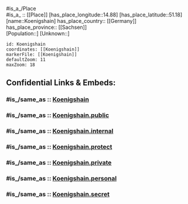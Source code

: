 ﻿---
confidential: public
isDeleted: false
location:
- 51.18
- 14.88
mapmarker: city
mapzoom:
- 7
- 12
SpocWebEntityId: 31750
tags:
- geo/City
type: City
---

#is_a_/Place  
#is_a_ :: [[Place]] 
[has_place_longitude::14.88] 
[has_place_latitude::51.18] 
[name::Koenigshain] 
has_place_country:: [[Germany]]  
has_place_province:: [[Sachsen]]  
[Population::] 
[Unknown::] 


```leaflet
id: Koenigshain
coordinates: [[Koenigshain]] 
markerFile: [[Koenigshain]] 
defaultZoom: 11 
maxZoom: 18
```


## Confidential Links & Embeds: 

### #is_/same_as :: [Koenigshain](/_Standards/Earth/Continent/Europe/Europe~Central/Germany/Germany~East/Sachsen/counties~Sachsen/Görlitz/cities~Görlitz/Reichenbach_O.L/City/Koenigshain.md) 

### #is_/same_as :: [Koenigshain.public](/_public/Earth/Continent/Europe/Europe~Central/Germany/Germany~East/Sachsen/counties~Sachsen/Görlitz/cities~Görlitz/Reichenbach_O.L/City/Koenigshain.public.md) 

### #is_/same_as :: [Koenigshain.internal](/_internal/Earth/Continent/Europe/Europe~Central/Germany/Germany~East/Sachsen/counties~Sachsen/Görlitz/cities~Görlitz/Reichenbach_O.L/City/Koenigshain.internal.md) 

### #is_/same_as :: [Koenigshain.protect](/_protect/Earth/Continent/Europe/Europe~Central/Germany/Germany~East/Sachsen/counties~Sachsen/Görlitz/cities~Görlitz/Reichenbach_O.L/City/Koenigshain.protect.md) 

### #is_/same_as :: [Koenigshain.private](/_private/Earth/Continent/Europe/Europe~Central/Germany/Germany~East/Sachsen/counties~Sachsen/Görlitz/cities~Görlitz/Reichenbach_O.L/City/Koenigshain.private.md) 

### #is_/same_as :: [Koenigshain.personal](/_personal/Earth/Continent/Europe/Europe~Central/Germany/Germany~East/Sachsen/counties~Sachsen/Görlitz/cities~Görlitz/Reichenbach_O.L/City/Koenigshain.personal.md) 

### #is_/same_as :: [Koenigshain.secret](/_secret/Earth/Continent/Europe/Europe~Central/Germany/Germany~East/Sachsen/counties~Sachsen/Görlitz/cities~Görlitz/Reichenbach_O.L/City/Koenigshain.secret.md)

